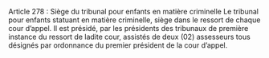 Article 278 : Siège du tribunal pour enfants en matière criminelle
Le tribunal pour enfants statuant en matière criminelle, siège dans le ressort de chaque cour d’appel.
Il est présidé, par les présidents des tribunaux de première instance du ressort de ladite cour, assistés de deux (02) assesseurs tous désignés par ordonnance du premier président de la cour d’appel.